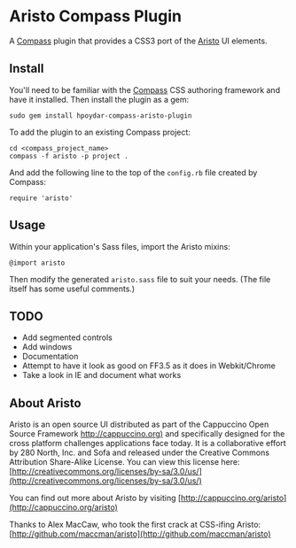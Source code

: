 # Aristo Compass Plugin

A [Compass](http://compass-style.org/) plugin that provides a CSS3 port of the [Aristo](http://github.com/280north/aristo) UI elements.

## Install

You'll need to be familiar with the [Compass](http://compass-style.org/) CSS authoring framework and have it installed.  Then install the plugin as a gem:

    sudo gem install hpoydar-compass-aristo-plugin
    
To add the plugin to an existing Compass project:

    cd <compass_project_name>
    compass -f aristo -p project .

And add the following line to the top of the `config.rb` file created by Compass:

    require 'aristo'

## Usage

Within your application's Sass files, import the Aristo mixins:

    @import aristo

Then modify the generated `aristo.sass` file to suit your needs. (The file itself has some useful comments.)

## TODO

* Add segmented controls
* Add windows
* Documentation
* Attempt to have it look as good on FF3.5 as it does in Webkit/Chrome
* Take a look in IE and document what works

## About Aristo

Aristo is an open source UI distributed as part of the Cappuccino Open Source Framework [http://cappuccino.org)](http://cappuccino.org)
and specifically designed for the cross platform challenges applications face today. It is a collaborative 
effort by 280 North, Inc. and Sofa and released under the Creative Commons Attribution Share-Alike License.
You can view this license here: [http://creativecommons.org/licenses/by-sa/3.0/us/](http://creativecommons.org/licenses/by-sa/3.0/us/)

You can find out more about Aristo by visiting [http://cappuccino.org/aristo](http://cappuccino.org/aristo)

Thanks to Alex MacCaw, who took the first crack at CSS-ifing Aristo: [http://github.com/maccman/aristo](http://github.com/maccman/aristo)